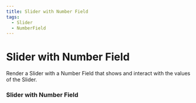 ```yaml
---
title: Slider with Number Field
tags:
  - Slider
  - NumberField
---
```


# Slider with Number Field

<Description>

Render a Slider with a Number Field that shows and interact with the values of the Slider.

</Description>

<Tags />

<ComponentPreview type="example"  name="SliderNumberField" />

<ExampleSection>

### Slider with Number Field

</ExampleSection>
